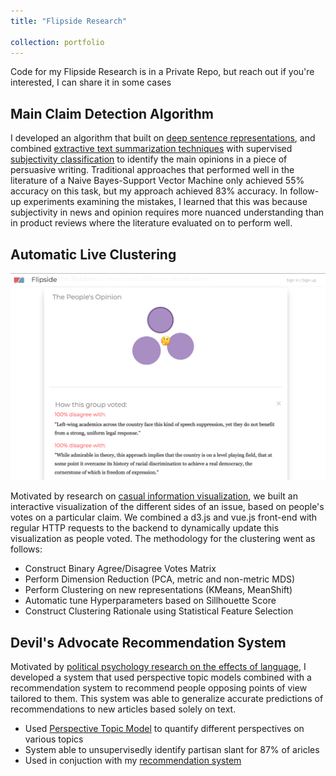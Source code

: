 ```yaml
---
title: "Flipside Research"

collection: portfolio
---
```


Code for my Flipside Research is in a Private Repo, but reach out if you're interested, I can share it in some cases

## Main Claim Detection Algorithm

I developed an algorithm that built on [deep sentence representations](https://arxiv.org/abs/1705.02364), and combined [extractive text summarization techniques](https://web.eecs.umich.edu/~mihalcea/papers/mihalcea.emnlp04.pdf) with supervised [subjectivity classification](http://mpqa.cs.pitt.edu/corpora/mpqa_corpus/) to identify the main opinions in a piece of persuasive writing. Traditional approaches that performed well in the literature of a Naive Bayes-Support Vector Machine only achieved 55% accuracy on this task, but my approach achieved 83% accuracy. In follow-up experiments examining the mistakes, I learned that this was because subjectivity in news and opinion requires more nuanced understanding than in product reviews where the literature evaluated on to perform well.


## Automatic Live Clustering 

![alt text](/images/bubbleviz.png)

Motivated by research on [casual information visualization](https://dl.acm.org/citation.cfm?id=1313), we built an interactive visualization of the different sides of an issue, based on people's votes on a particular claim. We combined a d3.js and vue.js front-end with regular HTTP requests to the backend to dynamically update this visualization as people voted. The methodology for the clustering went as follows:

* Construct Binary Agree/Disagree Votes Matrix
* Perform Dimension Reduction (PCA, metric and non-metric MDS)
* Perform Clustering on new representations (KMeans, MeanShift)
* Automatic tune Hyperparameters based on Sillhouette Score
* Construct Clustering Rationale using Statistical Feature Selection

## Devil's Advocate Recommendation System

Motivated by [political psychology research on the effects of language](http://journals.sagepub.com/doi/abs/10.1177/0146167215607842), I developed a system that used perspective topic models combined with a recommendation system to recommend people opposing points of view tailored to them. This system was able to generalize accurate predictions of recommendations to new articles based solely on text.

* Used [Perspective Topic Model](https://www.irit.fr/publis/SIG/2016_ECIR_TCBPS.pdf) to quantify different perspectives on various topics
* System able to unsupervisedly identify partisan slant for 87% of aricles
* Used in conjuction with my [recommendation system](https://github.com/siddsach/Hybrid-Recommender)
